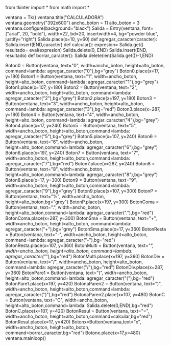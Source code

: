 from tkinter import *
from math import *

ventana = Tk()
ventana.title("CALCULADORA")
ventana.geometry("392x600")
ancho_boton = 11
alto_boton = 3
ventana.configure(background="black")
Salida = Entry(ventana, font=("arial", 20, "bold"), width=22, bd=20, insertwidth=4, bg="powder blue", justify="right")
Salida.place(x=10, y=60)
def agregar_caracter(caracter):
    Salida.insert(END,caracter)
def calcular():
        expresion= Salida.get()
        resultado= eval(expresion)
        Salida.delete(0, END)
        Salida.insert(END, resultado) 
def borrar_caracter():
    Salida.delete(len(Salida.get())-1,END)
        
            
Boton0 = Button(ventana, text="0", width=ancho_boton, height=alto_boton, command=lambda: agregar_caracter("0"),bg="grey")
Boton0.place(x=17, y=180)
Boton1 = Button(ventana, text="1", width=ancho_boton, height=alto_boton, command=lambda: agregar_caracter("1"),bg="grey")
Boton1.place(x=107, y=180)
Boton2 = Button(ventana, text="2", width=ancho_boton, height=alto_boton, command=lambda: agregar_caracter("2"),bg="grey")
Boton2.place(x=197, y=180)
Boton3 = Button(ventana, text="3", width=ancho_boton, height=alto_boton, command=lambda: agregar_caracter("3"),bg="red")
Boton3.place(x=287, y=180)
Boton4 = Button(ventana, text="4", width=ancho_boton, height=alto_boton, command=lambda: agregar_caracter("4"),bg="grey")
Boton4.place(x=17, y=240)
Boton5 = Button(ventana, text="5", width=ancho_boton, height=alto_boton,command=lambda: agregar_caracter("5"),bg="grey")
Boton5.place(x=107, y=240)
Boton6 = Button(ventana, text="6", width=ancho_boton, height=alto_boton,command=lambda: agregar_caracter("6"),bg="grey")
Boton6.place(x=197, y=240)
Boton7 = Button(ventana, text="7", width=ancho_boton, height=alto_boton,command=lambda: agregar_caracter("7"),bg="red")
Boton7.place(x=287, y=240)
Boton8 = Button(ventana, text="8", width=ancho_boton, height=alto_boton,command=lambda: agregar_caracter("8"),bg="grey")
Boton8.place(x=17, y=300)
Boton9 = Button(ventana, text="9", width=ancho_boton, height=alto_boton,command=lambda: agregar_caracter("9"),bg="grey")
Boton9.place(x=107, y=300)
BotonP = Button(ventana, text="%", width=ancho_boton, height=alto_boton,bg="grey")
BotonP.place(x=197, y=300)
BotonComa = Button(ventana, text=".", width=ancho_boton, height=alto_boton,command=lambda: agregar_caracter("."),bg="red")
BotonComa.place(x=287, y=300)
BotonSma = Button(ventana, text="+", width=ancho_boton, height=alto_boton, command=lambda: agregar_caracter("+"),bg="grey")
BotonSma.place(x=17, y=360)
BotonResta = Button(ventana, text="-", width=ancho_boton, height=alto_boton, command=lambda: agregar_caracter("-"),bg="red")
BotonResta.place(x=107, y=360)
BotonMulti = Button(ventana, text="*", width=ancho_boton, height=alto_boton, command=lambda: agregar_caracter("*"),bg="red")
BotonMulti.place(x=197, y=360)
BotonDiv = Button(ventana, text="/", width=ancho_boton, height=alto_boton, command=lambda: agregar_caracter("/"),bg="red")
BotonDiv.place(x=287, y=360)
BotonPare1 = Button(ventana, text="(", width=ancho_boton, height=alto_boton,command=lambda: agregar_caracter("("),bg="red")
BotonPare1.place(x=197, y=420)
BotonaParen2 = Button(ventana, text=")", width=ancho_boton, height=alto_boton,command=lambda: agregar_caracter(")"),bg="red")
BotonaParen2.place(x=107, y=480)
BotonC = Button(ventana, text="C", width=ancho_boton, height=alto_boton,command=lambda: Salida.delete(0,END),bg="red")
BotonC.place(x=107, y=420)
BotonResul = Button(ventana, text="=", width=ancho_boton, height=alto_boton,command=calcular,bg="red")
BotonResul.place(x=17, y=420)
Botonx=Button(ventana,text="x", width=ancho_boton, height=alto_boton, command=borrar_caracter,bg="red")
Botonx.place(x=17,y=480)
ventana.mainloop()
